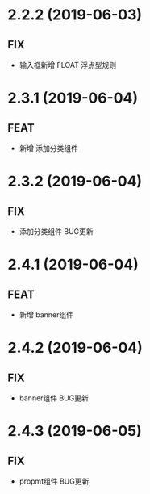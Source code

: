 # 2.2.2 (2019-06-03)

## FIX 
* 输入框新增 FLOAT 浮点型规则

# 2.3.1 (2019-06-04)

## FEAT 
* 新增 添加分类组件

# 2.3.2 (2019-06-04)

## FIX 
* 添加分类组件 BUG更新

# 2.4.1 (2019-06-04)

## FEAT 
* 新增 banner组件

# 2.4.2 (2019-06-04)

## FIX 
* banner组件 BUG更新

# 2.4.3 (2019-06-05)

## FIX 
* propmt组件 BUG更新